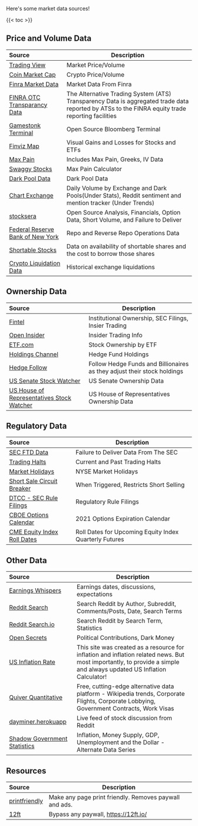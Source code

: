 Here's some market data sources!

{{< toc >}}

## Price and Volume Data
| Source | Description
:---|---
| [Trading View](https://www.tradingview.com/) | Market Price/Volume |
| [Coin Market Cap](https://coinmarketcap.com/) | Crypto Price/Volume |
| [Finra Market Data](http://finra-markets.morningstar.com/MarketData/EquityOptions/default.jsp) | Market Data From Finra
| [FINRA OTC Transparancy Data](https://otctransparency.finra.org/otctransparency/AtsIssueData) | The Alternative Trading System (ATS) Transparency Data is aggregated trade data reported by ATSs to the FINRA equity trade reporting facilities
| [Gamestonk Terminal](https://github.com/GamestonkTerminal/GamestonkTerminal) | Open Source Bloomberg Terminal
| [Finviz Map](https://finviz.com/map.ashx) | Visual Gains and Losses for Stocks and ETFs
| [Max Pain](https://maximum-pain.com) | Includes Max Pain, Greeks, IV Data
| [Swaggy Stocks](https://swaggystocks.com/dashboard/options-max-pain/SPY) | Max Pain Calculator
| [Dark Pool Data](https://www.stockgrid.io/darkpools) | Dark Pool Data
| [Chart Exchange](https://chartexchange.com) | Daily Volume by Exchange and Dark Pools(Under Stats), Reddit sentiment and mention tracker (Under Trends)
| [stocksera](https://stocksera.pythonanywhere.com/) | Open Source Analysis, Financials, Option Data, Short Volume, and Failure to Deliver
| [Federal Reserve Bank of New York](https://apps.newyorkfed.org/markets/autorates/tomo-results-display?SHOWMORE=TRUE&startDate=01/01/2000&enddate=01/01/2000) | Repo and Reverse Repo Operations Data
| [Shortable Stocks](https://shortablestocks.com/) | Data on availability of shortable shares and the cost to borrow those shares
| [Crypto Liquidation Data](https://www.coinglass.com/LiquidationData) | Historical exchange liquidations

## Ownership Data
| Source | Description
:---|---
| [Fintel](https://fintel.io/) | Institutional Ownership, SEC Filings, Insier Trading
| [Open Insider](http://openinsider.com/) | Insider Trading Info
| [ETF.com](https://www.etf.com/etfanalytics/etf-stock-finder) | Stock Ownership by ETF
| [Holdings Channel](https://www.holdingschannel.com/bystock/) | Hedge Fund Holdings
| [Hedge Follow](https://hedgefollow.com/) | Follow Hedge Funds and Billionaires as they adjust their stock holdings
| [US Senate Stock Watcher](https://senatestockwatcher.com/) | US Senate Ownership Data
| [US House of Representatives Stock Watcher](https://housestockwatcher.com/) | US House of Representatives Ownership Data

## Regulatory Data
| Source | Description
:---|---
| [SEC FTD Data](https://www.sec.gov/data/foiadocsfailsdatahtm) | Failure to Deliver Data From The SEC
| [Trading Halts](https://nasdaqtrader.com/trader.aspx?id=TradeHalts) | Current and Past Trading Halts
| [Market Holidays](https://www.nyse.com/markets/hours-calendars) | NYSE Market Holidays
| [Short Sale Circuit Breaker](https://www.nasdaqtrader.com/trader.aspx?id=ShortSaleCircuitBreaker) | When Triggered, Restricts Short Selling
| [DTCC - SEC Rule Filings](https://www.dtcc.com/legal/sec-rule-filings) | Regulatory Rule Filings
| [CBOE Options Calendar](https://cdn.cboe.com/resources/options/Cboe2021OPTIONSCalendar.pdf) | 2021 Options Expiration Calendar
| [CME Equity Index Roll Dates](https://www.cmegroup.com/trading/equity-index/rolldates.html) | Roll Dates for Upcoming Equity Index Quarterly Futures

## Other Data
| Source | Description
:---|---
| [Earnings Whispers](https://www.earningswhispers.com/) | Earnings dates, discussions, expectations |
| [Reddit Search](https://camas.github.io/reddit-search/) | Search Reddit by Author, Subreddit, Comments/Posts, Date, Search Terms
| [Reddit Search.io](https://redditsearch.io/) | Search Reddit by Search Term, Statistics
| [Open Secrets](https://www.opensecrets.org/) | Political Contributions, Dark Money
| [US Inflation Rate](https://www.usinflationcalculator.com/inflation/current-inflation-rates/) | This site was created as a resource for inflation and inflation related news. But most importantly, to provide a simple and always updated US Inflation Calculator!
| [Quiver Quantitative](https://www.quiverquant.com/) | Free, cutting-edge alternative data platform - Wikipedia trends, Corporate Flights, Corporate Lobbying, Government Contracts, Work Visas |
| [dayminer.herokuapp](https://dayminer.herokuapp.com/) | Live feed of stock discussion from Reddit |
| [Shadow Government Statistics](http://www.shadowstats.com/alternate_data) | Inflation, Money Supply, GDP, Unemployment and the Dollar - Alternate Data Series |



## Resources
| Source | Description
:---|---
| [printfriendly](https://www.printfriendly.com/) | Make any page print friendly. Removes paywall and ads.
| [12ft](https://12ft.io/) | Bypass any paywall, https://12ft.io/<URL>
